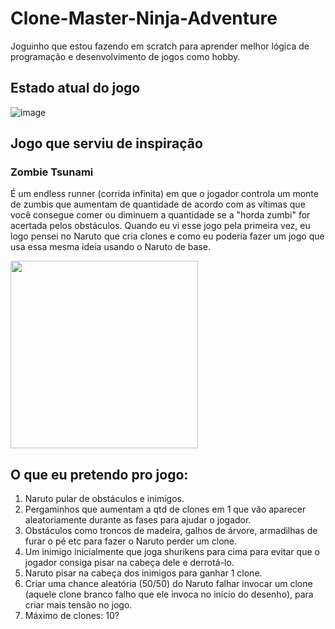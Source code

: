 # Clone-Master-Ninja-Adventure
Joguinho que estou fazendo em scratch para aprender melhor lógica de programação e desenvolvimento de jogos como hobby.

## Estado atual do jogo
![image](https://github.com/victorrlo/Clone-Master-Ninja-Adventure/assets/42052096/4b2f3d63-9aa7-4062-a124-93507ad95fb3)

## Jogo que serviu de inspiração
### Zombie Tsunami
É um endless runner (corrida infinita) em que o jogador controla um monte de zumbis que aumentam de quantidade de acordo com as vítimas que você consegue comer ou diminuem a quantidade se a "horda zumbi" for acertada pelos obstáculos. Quando eu vi esse jogo pela primeira vez, eu logo pensei no Naruto que cria clones e como eu poderia fazer um jogo que usa essa mesma ideia usando o Naruto de base.

<img width=300px src="https://github.com/victorrlo/Clone-Master-Ninja-Adventure/assets/42052096/2d35cee1-00b0-4156-a33e-ffa41c8ba696"></img>

## O que eu pretendo pro jogo:
1. Naruto pular de obstáculos e inimigos.
2. Pergaminhos que aumentam a qtd de clones em 1 que vão aparecer aleatoriamente durante as fases para ajudar o jogador.
3. Obstáculos como troncos de madeira, galhos de árvore, armadilhas de furar o pé etc para fazer o Naruto perder um clone.
4. Um inimigo inicialmente que joga shurikens para cima para evitar que o jogador consiga pisar na cabeça dele e derrotá-lo.
5. Naruto pisar na cabeça dos inimigos para ganhar 1 clone.
6. Criar uma chance aleatória (50/50) do Naruto falhar invocar um clone (aquele clone branco falho que ele invoca no início do desenho), para criar mais tensão no jogo.
7. Máximo de clones: 10?
